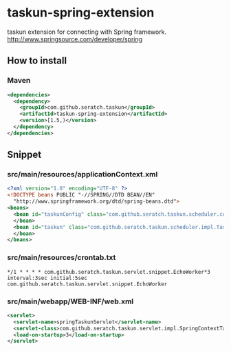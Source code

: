 # taskun-spring-extension

taskun extension for connecting with Spring framework.
http://www.springsource.com/developer/spring

## How to install

### Maven

```xml
<dependencies>
  <dependency>
    <groupId>com.github.seratch.taskun</groupId>
    <artifactId>taskun-spring-extension</artifactId>
    <version>[1.5,)</version>
  </dependency>
</dependencies>
```

## Snippet

### src/main/resources/applicationContext.xml

```xml
<?xml version="1.0" encoding="UTF-8" ?>
<!DOCTYPE beans PUBLIC "-//SPRING//DTD BEAN//EN"
  "http://www.springframework.org/dtd/spring-beans.dtd">
<beans>
  <bean id="taskunConfig" class="com.github.seratch.taskun.scheduler.config.TaskunConfig">
  </bean>
  <bean id="taskun" class="com.github.seratch.taskun.scheduler.impl.TaskunImpl">
  </bean>
</beans>
```

### src/main/resources/crontab.txt

```
*/1 * * * * com.github.seratch.taskun.servlet.snippet.EchoWorker*3
interval:3sec initial:5sec com.github.seratch.taskun.servlet.snippet.EchoWorker
```

### src/main/webapp/WEB-INF/web.xml

```xml
<servlet>
  <servlet-name>springTaskunServlet</servlet-name>
  <servlet-class>com.github.seratch.taskun.servlet.impl.SpringContextTaskunServlet</servlet-class>
  <load-on-startup>3</load-on-startup>
</servlet>
```
